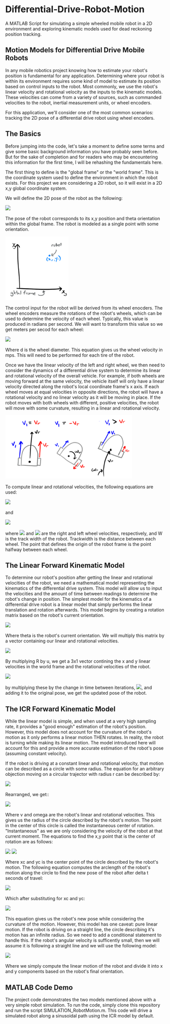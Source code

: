# Differential-Drive-Robot-Motion
A MATLAB Script for simulating a simple wheeled mobile robot in a 2D environment and exploring kinematic models used for dead reckoning position tracking.

## Motion Models for Differential Drive Mobile Robots
In any mobile robotics project knowing how to estimate your robot's position is fundamental for any application. Determining where your robot is within its environment requires some kind of model to estimate its position based on control inputs to the robot. Most commonly, we use the robot's linear velocity and rotational velocity as the inputs to the kinematic models. These velocities can come from a variety of sources, such as commanded velocities to the robot, inertial measurement units, or wheel encoders.

For this application, we'll consider one of the most common scenarios: tracking the 2D pose of a differential drive robot using wheel encoders.

## The Basics

Before jumping into the code, let's take a moment to define some terms and give some basic background information you have probably seen before. But for the sake of completion and for readers who may be encountering this information for the first time, I will be rehashing the fundamentals here.

The first thing to define is the "global frame" or the "world frame". This is the coordinate system used to define the environment in which the robot exists. For this project we are considering a 2D robot, so it will exist in a 2D x,y global coordinate system.

We will define the 2D pose of the robot as the following:

<img src="https://render.githubusercontent.com/render/math?math=p_r = \begin{bmatrix} x \\ y \\ \theta \end{bmatrix}">

The pose of the robot corresponds to its x,y position and theta orientation within the global frame. The robot is modeled as a single point with some orientation.

<img src="resources/globalFrame.png" width="200" height="200">

The control input for the robot will be derived from its wheel enocders. The wheel encoders measure the rotations of the robot's wheels, which can be used to determine the velocity of each wheel. Typically, this value is produced in radians per second. We will want to transform this value so we get meters per secod for each wheel:

<img src="https://render.githubusercontent.com/render/math?math=v_{m/s} = v_{rad/s} \frac{d}{2\pi}">

Where d is the wheel diameter. This equation gives us the wheel velocity in mps. This will need to be performed for each tire of the robot.

Once we have the linear velocity of the left and right wheel, we then need to consider the dynamics of a differential drive system to determine its linear and rotational velocity of the overall vehicle. For example, if both wheels are moving forward at the same velocity, the vehicle itself will only have a linear velocity directed along the robot's local coordinate frame's x axis. If each wheel moves at equal velocities in opposite directions, the robot will have a rotational velocity and no linear velocity as it will be moving in place. If the robot moves with both wheels with different, positive velocities, the robot will move with some curvature, resulting in a linear and rotational velocity.

<img src="resources/robotMotion.png" width="400" height="200">

To compute linear and rotational velocities, the following equations are used:

<img src="https://render.githubusercontent.com/render/math?math=v_{m/s} =  \frac{v_r_{m/s} %2B v_l_{m/s}}{2}">

and 

<img src="https://render.githubusercontent.com/render/math?math=\omega_{rad/s} =  \frac{v_r_{m/s} - v_l_{m/s}}{W}">

where <img src="https://render.githubusercontent.com/render/math?math=v_r_{m/s}"> and <img src="https://render.githubusercontent.com/render/math?math=v_l_{m/s}"> are the right and left wheel velocities, respectively, and W is the track width of the robot. Trackwidth is the distance between each wheel. The point that defines the origin of the robot frame is the point halfway between each wheel. 

## The Linear Forward Kinematic Model

To determine our robot's position after getting the linear and rotational velocities of the robot, we need a mathematical model representing the kinematics of the differential drive system. This model will allow us to input the velocities and the amount of time between readings to determine the robot's change in position. The simplest model for the kinematics of a differential drive robot is a linear model that simply performs the linear translation and rotation afterwards. This model begins by creating a rotation matrix based on the robot's current orientation.

<img src="https://render.githubusercontent.com/render/math?math=R(\theta) = \begin{bmatrix} cos(\theta) & 0 \\ sin(\theta) & 0 \\ 0 & 1 \end{bmatrix}">

Where theta is the robot's current orientation. We will multiply this matrix by a vector containing our linear and rotational velocities.

<img src="https://render.githubusercontent.com/render/math?math=u = \begin{bmatrix} v\\ \omega \end{bmatrix}">


By multiplying R by u, we get a 3x1 vector contining the x and y linear velocities in the world frame and the rotational velocities of the robot. 

<img src="https://render.githubusercontent.com/render/math?math=\begin{bmatrix}\dot{x} \\ \dot{y} \\ \omega \end{bmatrix}">

by multiplying these by the change in time between iterations, <img src="https://render.githubusercontent.com/render/math?math=\delta t">, and adding it to the original pose, we get the updated pose of the robot.

## The ICR Forward Kinematic Model

While the linear model is simple, and when used at a very high sampling rate, it provides a "good enough" estimation of the robot's position. However, this model does not account for the curvature of the robot's motion as it only performs a linear motion THEN rotates. In reality, the robot is turning while making its linear motion. The model introduced here will account for this and provide a more accurate estimation of the robot's pose (assuming constant velocity).

If the robot is driving at a constant linear and rotational velocity, that motion can be described as a circle with some radius. The equation for an arbitrary objection moving on a circular trajector with radius r can be described by:

<img src="https://render.githubusercontent.com/render/math?math=v = \omega r">

Rearranged, we get::

<img src="https://render.githubusercontent.com/render/math?math=r = abs(\frac{v}{r})">


Where v and omega are the robot's linear and rotational velocities. This gives us the radius of the circle described by the robot's motion. The point in the center of this circle is called the instantaneous center of rotation. "Instantaneous" as we are only considering the velocity of the robot at that current moment. The equations to find the x,y point that is the center of rotation are as follows:

<img src="https://render.githubusercontent.com/render/math?math=x_c = x - \frac{v}{\omega}sin(\theta)">

<img src="https://render.githubusercontent.com/render/math?math=y_c = y - \frac{v}{\omega}cos(\theta)">


Where xc and yc is the center point of the circle described by the robot's motion. The following equation computes the arclength of the robot's motion along the circle to find the new pose of the robot after delta t seconds of travel:

<img src="https://render.githubusercontent.com/render/math?math=\begin{pmatrix} x_c - \frac{v}{\omega}sin(\theta %2B \omega\Delta t) \\  y_c %2B \frac{v}{\omega}cos(\theta %2B \omega\Delta t) \\  \theta %2B \omega\Delta t \end{pmatrix}">

Which after substituting for xc and yc:

<img src="https://render.githubusercontent.com/render/math?math=\begin{pmatrix} x - \frac{v}{\omega}sin(\theta) - \frac{v}{\omega}sin(\theta %2B \omega\Delta t) \\  y %2B \frac{v}{\omega}cos(\theta) - \frac{v}{\omega}cos(\theta %2B \omega\Delta t) \\  \theta %2B \omega\Delta t \end{pmatrix}">

This equation gives us the robot's new pose while considering the curvature of the motion. However, this model has one caveat: pure linear motion. If the robot is driving on a straight line, the circle describing it's motion has an infinite radius. So we need to add a conditional statement to handle this. If the robot's angular velocity is sufficently small, then we will assume it is following a straight line and we will use the following model:

<img src="https://render.githubusercontent.com/render/math?math=\begin{pmatrix} x %2B v \Delta t cos(\theta %2B \omega\Delta t) \\  y %2B v \Delta t sin(\theta %2B \omega\Delta t) \\  \theta %2B \omega\Delta t \end{pmatrix}">

Where we simply compute the linear motion of the robot and divide it into x and y components based on the robot's final orientation.

## MATLAB Code Demo

The project code demonstrates the two models mentioned above with a very simple robot simulation. To run the code, simply clone this repository and run the script SIMULATION_RobotMotion.m. This code will drive a simulated robot along a sinusoidal path using the ICR model by default.

<!--- Note: + signs do not show up, so %2B must be used to replace them. https://gist.github.com/a-rodin/fef3f543412d6e1ec5b6cf55bf197d7b -->